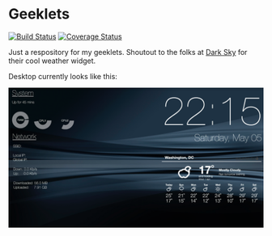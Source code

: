 # Geeklets


[![Build Status](https://api.travis-ci.com/tbidne/geeklets.svg?branch=master)](https://travis-ci.com/tbidne/geeklets) [![Coverage Status](https://coveralls.io/repos/github/tbidne/geeklets/badge.svg?branch=master)](https://coveralls.io/github/tbidne/geeklets?branch=master)

Just a respository for my geeklets. Shoutout to the folks at [Dark Sky](https://darksky.net/widgets/default) for their cool weather widget.

Desktop currently looks like this:

![desktop](./desktop.png)